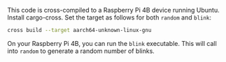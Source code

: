 This code is cross-compiled to a Raspberry Pi 4B device running Ubuntu. Install cargo-cross. Set the target as follows for both `random` and `blink`:

```bash
cross build --target aarch64-unknown-linux-gnu
```

On your Raspberry Pi 4B, you can run the `blink` executable. This will call into `random` to generate a random number of blinks.
